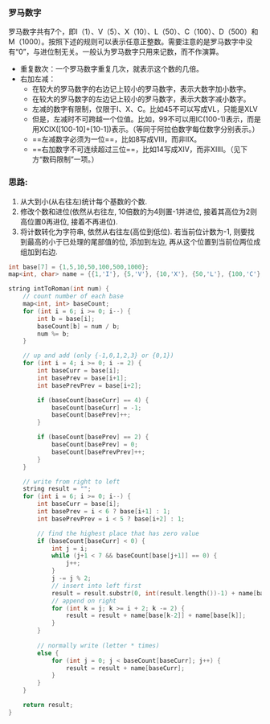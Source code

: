 ### 罗马数字
罗马数字共有7个，即Ⅰ（1）、Ⅴ（5）、Ⅹ（10）、Ⅼ（50）、Ⅽ（100）、Ⅾ（500）和 Ⅿ（1000）。按照下述的规则可以表示任意正整数。需要注意的是罗马数字中没有“0”，与进位制无关。一般认为罗马数字只用来记数，而不作演算。

- 重复数次：一个罗马数字重复几次，就表示这个数的几倍。
- 右加左减：
    - 在较大的罗马数字的右边记上较小的罗马数字，表示大数字加小数字。
    - 在较大的罗马数字的左边记上较小的罗马数字，表示大数字减小数字。
    - 左减的数字有限制，仅限于I、X、C。比如45不可以写成VL，只能是XLV
    - 但是，左减时不可跨越一个位值。比如，99不可以用IC(100-1)表示，而是用XCIX([100-10]+[10-1])表示。（等同于阿拉伯数字每位数字分别表示。）
    - ==左减数字必须为一位==，比如8写成VIII，而非IIX。
    - ==右加数字不可连续超过三位==，比如14写成XIV，而非XIIII。（见下方“数码限制”一项。）

### 思路:
1. 从大到小(从右往左)统计每个基数的个数.
2. 修改个数和进位(依然从右往左, 10倍数的为4则置-1并进位, 接着其高位为2则高位置0再进位, 接着不再进位).
3. 将计数转化为字符串, 依然从右往左(高位到低位). 若当前位计数为-1, 则要找到最高的小于已处理的尾部值的位, 添加到左边, 再从这个位置到当前位两位成组加到右边.

```c++
int base[7] = {1,5,10,50,100,500,1000};
map<int, char> name = {{1,'I'}, {5,'V'}, {10,'X'}, {50,'L'}, {100,'C'}, {500,'D'}, {1000,'M'}};

string intToRoman(int num) {
	// count number of each base
	map<int, int> baseCount;
	for (int i = 6; i >= 0; i--) {
		int b = base[i];
		baseCount[b] = num / b;
		num %= b;
	}

	// up and add (only {-1,0,1,2,3} or {0,1})
	for (int i = 4; i >= 0; i -= 2) {
		int baseCurr = base[i];
		int basePrev = base[i+1];
		int basePrevPrev = base[i+2];

		if (baseCount[baseCurr] == 4) {
			baseCount[baseCurr] = -1;
			baseCount[basePrev]++;
		}

		if (baseCount[basePrev] == 2) {
			baseCount[basePrev] = 0;
			baseCount[basePrevPrev]++;
		}
	}

	// write from right to left
	string result = "";
	for (int i = 6; i >= 0; i--) {
		int baseCurr = base[i];
		int basePrev = i < 6 ? base[i+1] : 1;
		int basePrevPrev = i < 5 ? base[i+2] : 1;

		// find the highest place that has zero value
		if (baseCount[baseCurr] < 0) {
			int j = i;
			while (j+1 < 7 && baseCount[base[j+1]] == 0) {
				j++;
			}
			j -= j % 2;
			// insert into left first
			result = result.substr(0, int(result.length())-1) + name[base[j]] + result[int(result.length())-1];
			// append on right
			for (int k = j; k >= i + 2; k -= 2) {
				result = result + name[base[k-2]] + name[base[k]];
			}
		}
		
		// normally write (letter * times)
		else {
			for (int j = 0; j < baseCount[baseCurr]; j++) {
				result = result + name[baseCurr];
			}
		}
	}

	return result;
}
```
